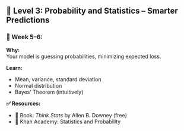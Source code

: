 ## 📙 Level 3: Probability and Statistics – Smarter Predictions

### 🔹 Week 5–6:

**Why:**  
Your model is guessing probabilities, minimizing expected loss.

**Learn:**
- Mean, variance, standard deviation
- Normal distribution
- Bayes’ Theorem (intuitively)

**✅ Resources:**
- 🧮 Book: *Think Stats* by Allen B. Downey (free)
- 🎥 Khan Academy: Statistics and Probability
